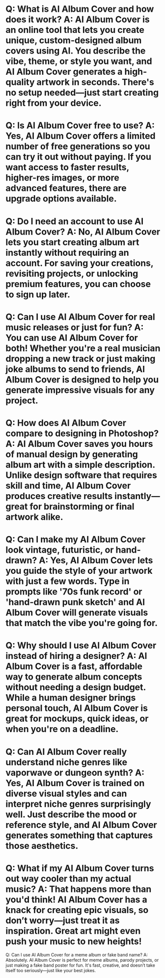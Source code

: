 Q:
What is AI Album Cover and how does it work?
A:
AI Album Cover is an online tool that lets you create unique, custom-designed album covers using AI. You describe the vibe, theme, or style you want, and AI Album Cover generates a high-quality artwork in seconds. There's no setup needed—just start creating right from your device.
===
Q:
Is AI Album Cover free to use?
A:
Yes, AI Album Cover offers a limited number of free generations so you can try it out without paying. If you want access to faster results, higher-res images, or more advanced features, there are upgrade options available.
===
Q:
Do I need an account to use AI Album Cover?
A:
No, AI Album Cover lets you start creating album art instantly without requiring an account. For saving your creations, revisiting projects, or unlocking premium features, you can choose to sign up later.
===
Q:
Can I use AI Album Cover for real music releases or just for fun?
A:
You can use AI Album Cover for both! Whether you're a real musician dropping a new track or just making joke albums to send to friends, AI Album Cover is designed to help you generate impressive visuals for any project.
===
Q:
How does AI Album Cover compare to designing in Photoshop?
A:
AI Album Cover saves you hours of manual design by generating album art with a simple description. Unlike design software that requires skill and time, AI Album Cover produces creative results instantly—great for brainstorming or final artwork alike.
===
Q:
Can I make my AI Album Cover look vintage, futuristic, or hand-drawn?
A:
Yes, AI Album Cover lets you guide the style of your artwork with just a few words. Type in prompts like '70s funk record' or 'hand-drawn punk sketch' and AI Album Cover will generate visuals that match the vibe you're going for.
===
Q:
Why should I use AI Album Cover instead of hiring a designer?
A:
AI Album Cover is a fast, affordable way to generate album concepts without needing a design budget. While a human designer brings personal touch, AI Album Cover is great for mockups, quick ideas, or when you're on a deadline.
===
Q:
Can AI Album Cover really understand niche genres like vaporwave or dungeon synth?
A:
Yes, AI Album Cover is trained on diverse visual styles and can interpret niche genres surprisingly well. Just describe the mood or reference style, and AI Album Cover generates something that captures those aesthetics.
===
Q:
What if my AI Album Cover turns out way cooler than my actual music?
A:
That happens more than you'd think! AI Album Cover has a knack for creating epic visuals, so don’t worry—just treat it as inspiration. Great art might even push your music to new heights!
===
Q:
Can I use AI Album Cover for a meme album or fake band name?
A:
Absolutely. AI Album Cover is perfect for meme albums, parody projects, or just making a fake band poster for fun. It's fast, creative, and doesn’t take itself too seriously—just like your best jokes.
